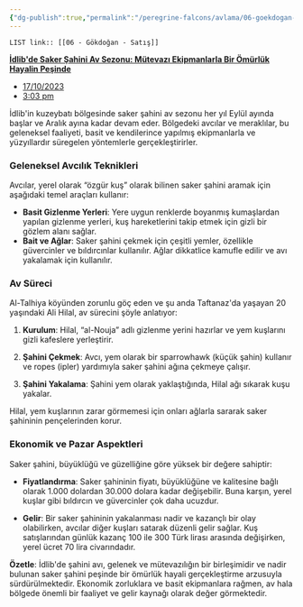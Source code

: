 ```yaml
---
{"dg-publish":true,"permalink":"/peregrine-falcons/avlama/06-goekdogan-satis/"}
---
```


`LIST link:: [[06 - Gökdoğan - Satış]] `

[**İdlib'de Saker Şahini Av Sezonu: Mütevazı Ekipmanlarla Bir Ömürlük Hayalin Peşinde**](https://english.enabbaladi.net/archives/2023/10/saker-falcon-hunting-season-begins-in-idlib-modest-equipment-to-get-lifetime-dream/)

- [17/10/2023](https://english.enabbaladi.net/archives/2023/10/saker-falcon-hunting-season-begins-in-idlib-modest-equipment-to-get-lifetime-dream/#)
- [3:03 pm](https://english.enabbaladi.net/archives/2023/10/saker-falcon-hunting-season-begins-in-idlib-modest-equipment-to-get-lifetime-dream/#)

İdlib'in kuzeybatı bölgesinde saker şahini av sezonu her yıl Eylül ayında başlar ve Aralık ayına kadar devam eder. Bölgedeki avcılar ve meraklılar, bu geleneksel faaliyeti, basit ve kendilerince yapılmış ekipmanlarla ve yüzyıllardır süregelen yöntemlerle gerçekleştirirler.

### **Geleneksel Avcılık Teknikleri**

Avcılar, yerel olarak “özgür kuş” olarak bilinen saker şahini aramak için aşağıdaki temel araçları kullanır:
- **Basit Gizlenme Yerleri**: Yere uygun renklerde boyanmış kumaşlardan yapılan gizlenme yerleri, kuş hareketlerini takip etmek için gizli bir gözlem alanı sağlar.
- **Bait ve Ağlar**: Saker şahini çekmek için çeşitli yemler, özellikle güvercinler ve bıldırcınlar kullanılır. Ağlar dikkatlice kamufle edilir ve avı yakalamak için kullanılır.

### **Av Süreci**

Al-Talhiya köyünden zorunlu göç eden ve şu anda Taftanaz'da yaşayan 20 yaşındaki Ali Hilal, av sürecini şöyle anlatıyor:

1. **Kurulum**: Hilal, “al-Nouja” adlı gizlenme yerini hazırlar ve yem kuşlarını gizli kafeslere yerleştirir.
2. **Şahini Çekmek**: Avcı, yem olarak bir sparrowhawk (küçük şahin) kullanır ve ropes (ipler) yardımıyla saker şahini ağına çekmeye çalışır.

3. **Şahini Yakalama**: Şahini yem olarak yaklaştığında, Hilal ağı sıkarak kuşu yakalar.

Hilal, yem kuşlarının zarar görmemesi için onları ağlarla sararak saker şahininin pençelerinden korur.

### **Ekonomik ve Pazar Aspektleri**

Saker şahini, büyüklüğü ve güzelliğine göre yüksek bir değere sahiptir:

- **Fiyatlandırma**: Saker şahininin fiyatı, büyüklüğüne ve kalitesine bağlı olarak 1.000 dolardan 30.000 dolara kadar değişebilir. Buna karşın, yerel kuşlar gibi bıldırcın ve güvercinler çok daha ucuzdur.

- **Gelir**: Bir saker şahininin yakalanması nadir ve kazançlı bir olay olabilirken, avcılar diğer kuşları satarak düzenli gelir sağlar. Kuş satışlarından günlük kazanç 100 ile 300 Türk lirası arasında değişirken, yerel ücret 70 lira civarındadır.

**Özetle**: İdlib'de şahini avı, gelenek ve mütevazılığın bir birleşimidir ve nadir bulunan saker şahini peşinde bir ömürlük hayali gerçekleştirme arzusuyla sürdürülmektedir. Ekonomik zorluklara ve basit ekipmanlara rağmen, av hala bölgede önemli bir faaliyet ve gelir kaynağı olarak değer görmektedir.